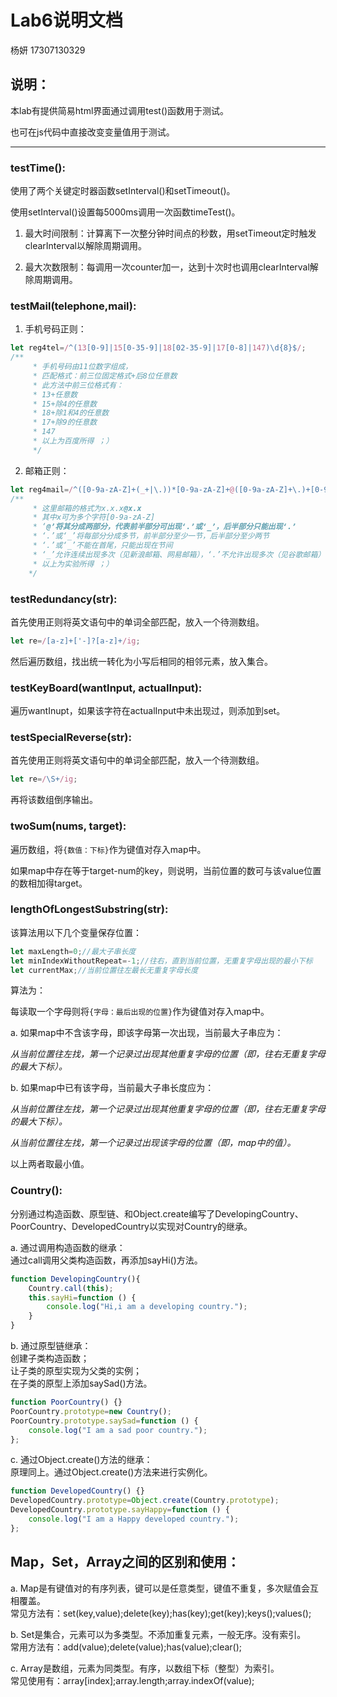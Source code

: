 # Lab6说明文档

杨妍 17307130329

## 说明：

本lab有提供简易html界面通过调用test()函数用于测试。

也可在js代码中直接改变变量值用于测试。

--------------------

### testTime():

使用了两个关键定时器函数setInterval()和setTimeout()。

使用setInterval()设置每5000ms调用一次函数timeTest()。

1. 最大时间限制：计算离下一次整分钟时间点的秒数，用setTimeout定时触发clearInterval以解除周期调用。

2. 最大次数限制：每调用一次counter加一，达到十次时也调用clearInterval解除周期调用。


### testMail(telephone,mail):

1. 手机号码正则：

```js
let reg4tel=/^(13[0-9]|15[0-35-9]|18[02-35-9]|17[0-8]|147)\d{8}$/;
/** 
     * 手机号码由11位数字组成，
     * 匹配格式：前三位固定格式+后8位任意数
     * 此方法中前三位格式有：
     * 13+任意数
     * 15+除4的任意数
     * 18+除1和4的任意数
     * 17+除9的任意数
     * 147
     * 以上为百度所得 ；）
     */
```

2. 邮箱正则：

```js
let reg4mail=/^([0-9a-zA-Z]+(_+|\.))*[0-9a-zA-Z]+@([0-9a-zA-Z]+\.)+[0-9a-zA-Z]+$/;
/**
     * 这里邮箱的格式为x.x.x@x.x
     * 其中x可为多个字符[0-9a-zA-Z]
     * ‘@’将其分成两部分，代表前半部分可出现‘.’或‘_’，后半部分只能出现‘.’
     * ‘.’或‘_’将每部分分成多节，前半部分至少一节，后半部分至少两节
     * ‘.’或‘_’不能在首尾，只能出现在节间
     * ‘_’允许连续出现多次（见新浪邮箱、网易邮箱），‘.’不允许出现多次（见谷歌邮箱）,‘.’和‘_’不能连续出现
     * 以上为实验所得 ；）
    */
```

### testRedundancy(str):

首先使用正则将英文语句中的单词全部匹配，放入一个待测数组。

```js
let re=/[a-z]+['-]?[a-z]+/ig;
```

然后遍历数组，找出统一转化为小写后相同的相邻元素，放入集合。

### testKeyBoard(wantInput, actualInput):

遍历wantInupt，如果该字符在actualInput中未出现过，则添加到set。

### testSpecialReverse(str):

首先使用正则将英文语句中的单词全部匹配，放入一个待测数组。

```js
let re=/\S+/ig;
```

再将该数组倒序输出。

### twoSum(nums, target):

遍历数组，将```{数值：下标}```作为键值对存入map中。

如果map中存在等于target-num的key，则说明，当前位置的数可与该value位置的数相加得target。

### lengthOfLongestSubstring(str):

该算法用以下几个变量保存位置：

```js
let maxLength=0;//最大子串长度
let minIndexWithoutRepeat=-1;//往右，直到当前位置，无重复字母出现的最小下标
let currentMax;//当前位置往左最长无重复字母长度
```

算法为：

每读取一个字母则将```{字母：最后出现的位置}```作为键值对存入map中。

a. 如果map中不含该字母，即该字母第一次出现，当前最大子串应为：

*从当前位置往左找，第一个记录过出现其他重复字母的位置（即，往右无重复字母的最大下标）。*

b. 如果map中已有该字母，当前最大子串长度应为：

*从当前位置往左找，第一个记录过出现其他重复字母的位置（即，往右无重复字母的最大下标）。*

*从当前位置往左找，第一个记录过出现该字母的位置（即，map中的值）。*

以上两者取最小值。


### Country():

分别通过构造函数、原型链、和Object.create编写了DevelopingCountry、PoorCountry、DevelopedCountry以实现对Country的继承。

a. 通过调用构造函数的继承：    
通过call调用父类构造函数，再添加sayHi()方法。

```js
function DevelopingCountry(){
    Country.call(this);
    this.sayHi=function () {
        console.log("Hi,i am a developing country.");
    }
}
```

b. 通过原型链继承：  
创建子类构造函数；  
让子类的原型实现为父类的实例；  
在子类的原型上添加saySad()方法。

```js
function PoorCountry() {}
PoorCountry.prototype=new Country();
PoorCountry.prototype.saySad=function () {
    console.log("I am a sad poor country.");
};
```

c. 通过Object.create()方法的继承：  
原理同上。通过Object.create()方法来进行实例化。

```js
function DevelopedCountry() {}
DevelopedCountry.prototype=Object.create(Country.prototype);
DevelopedCountry.prototype.sayHappy=function () {
    console.log("I am a Happy developed country.");
};
```

## Map，Set，Array之间的区别和使用：

a. Map是有键值对的有序列表，键可以是任意类型，键值不重复，多次赋值会互相覆盖。  
常见方法有：set(key,value);delete(key);has(key);get(key);keys();values();

b. Set是集合，元素可以为多类型。不添加重复元素，一般无序。没有索引。  
常用方法有：add(value);delete(value);has(value);clear();

c. Array是数组，元素为同类型。有序，以数组下标（整型）为索引。  
常见使用有：array\[index\];array.length;array.indexOf(value);

